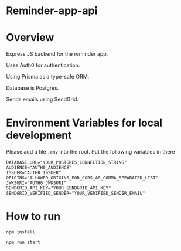 # Reminder-app-api

# Overview
Express JS backend for the reminder app.

Uses Auth0 for authentication.

Using Prisma as a type-safe ORM.

Database is Postgres.

Sends emails using SendGrid.

# Environment Variables for local development
Please add a file `.env` into the root.  Put the following variables in there
```env
DATABASE_URL="YOUR_POSTGRES_CONNECTION_STRING"
AUDIENCE="AUTH0_AUDIENCE"
ISSUER="AUTH0_ISSUER"
ORIGINS="ALLOWED_ORIGINS_FOR_CORS_AS_COMMA_SEPARATED_LIST"
JWKSURI="AUTH0_JWKSURI"
SENDGRID_API_KEY="YOUR_SENDGRID_API_KEY"
SENDGRID_VERIFIED_SENDER="YOUR_VERIFIED_SENDER_EMAIL"
```

# How to run
`npm install`

`npm run start`
